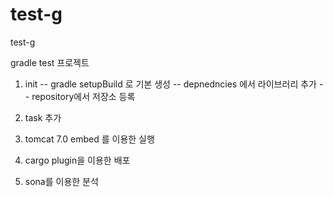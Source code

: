 test-g
======

test-g

gradle test 프로젝트

1. init
    -- gradle setupBuild 로 기본 생성
    -- depnedncies 에서 라이브러리 추가
    -- repository에서 저장소 등록

2. task 추가

3. tomcat 7.0 embed 를 이용한 실행

4. cargo plugin을 이용한 배포

5. sona를 이용한 분석
